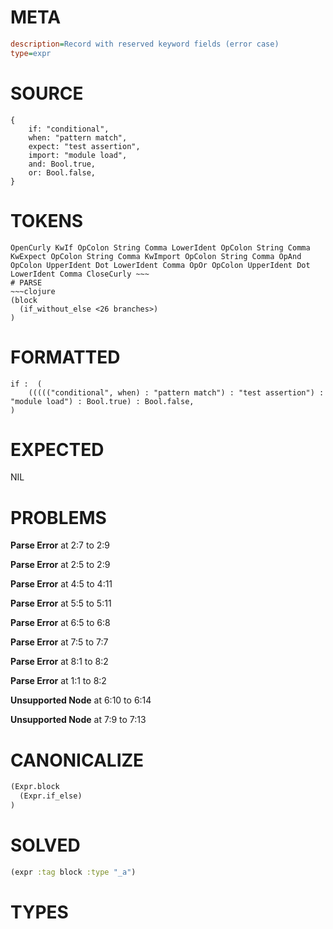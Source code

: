 # META
~~~ini
description=Record with reserved keyword fields (error case)
type=expr
~~~
# SOURCE
~~~roc
{
    if: "conditional",
    when: "pattern match",
    expect: "test assertion",
    import: "module load",
    and: Bool.true,
    or: Bool.false,
}
~~~
# TOKENS
~~~text
OpenCurly KwIf OpColon String Comma LowerIdent OpColon String Comma KwExpect OpColon String Comma KwImport OpColon String Comma OpAnd OpColon UpperIdent Dot LowerIdent Comma OpOr OpColon UpperIdent Dot LowerIdent Comma CloseCurly ~~~
# PARSE
~~~clojure
(block
  (if_without_else <26 branches>)
)
~~~
# FORMATTED
~~~roc
if :  (
	((((("conditional", when) : "pattern match") : "test assertion") : "module load") : Bool.true) : Bool.false,
)
~~~
# EXPECTED
NIL
# PROBLEMS
**Parse Error**
at 2:7 to 2:9

**Parse Error**
at 2:5 to 2:9

**Parse Error**
at 4:5 to 4:11

**Parse Error**
at 5:5 to 5:11

**Parse Error**
at 6:5 to 6:8

**Parse Error**
at 7:5 to 7:7

**Parse Error**
at 8:1 to 8:2

**Parse Error**
at 1:1 to 8:2

**Unsupported Node**
at 6:10 to 6:14

**Unsupported Node**
at 7:9 to 7:13

# CANONICALIZE
~~~clojure
(Expr.block
  (Expr.if_else)
)
~~~
# SOLVED
~~~clojure
(expr :tag block :type "_a")
~~~
# TYPES
~~~roc
~~~
